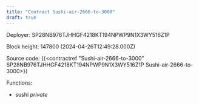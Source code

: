 ```yaml
---
title: "Contract Sushi-air-2666-to-3000"
draft: true
---
```

Deployer: SP28NB976TJHHGF4218KT194NPWP9N1X3WY516Z1P


 



Block height: 147800 (2024-04-26T12:49:28.000Z)

Source code: {{<contractref "Sushi-air-2666-to-3000" SP28NB976TJHHGF4218KT194NPWP9N1X3WY516Z1P Sushi-air-2666-to-3000>}}

Functions:

* sushi _private_
